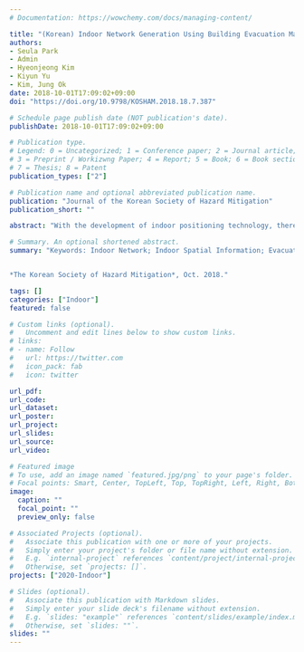 ```yaml
---
# Documentation: https://wowchemy.com/docs/managing-content/

title: "(Korean) Indoor Network Generation Using Building Evacuation Maps"
authors:
- Seula Park
- Admin
- Hyeonjeong Kim
- Kiyun Yu
- Kim, Jung Ok
date: 2018-10-01T17:09:02+09:00
doi: "https://doi.org/10.9798/KOSHAM.2018.18.7.387"

# Schedule page publish date (NOT publication's date).
publishDate: 2018-10-01T17:09:02+09:00

# Publication type.
# Legend: 0 = Uncategorized; 1 = Conference paper; 2 = Journal article;
# 3 = Preprint / Workizwng Paper; 4 = Report; 5 = Book; 6 = Book section;
# 7 = Thesis; 8 = Patent
publication_types: ["2"]

# Publication name and optional abbreviated publication name.
publication: "Journal of the Korean Society of Hazard Mitigation"
publication_short: ""

abstract: "With the development of indoor positioning technology, there is a growing demand for location-based services such as indoor navigation systems. For such services, it is essential to construct an indoor network of walkable spaces. In this study, we propose a method to construct an indoor network using evacuation maps that can be easily obtained in most buildings. Since the proposed method extracts information for movement represented in the evacuation maps through the deep learning, indoor network can be generated efficiently. In addition, we designed the attribute tables of the network for utilization to actual services directly. We verified the appropriateness of the methodology by constructing an indoor network of parts of the Seoul National University."

# Summary. An optional shortened abstract.
summary: "Keywords: Indoor Network; Indoor Spatial Information; Evacuation Map; Indoor Network Attribute; Conditional Generative Adversarial Network (cGAN)


*The Korean Society of Hazard Mitigation*, Oct. 2018."

tags: []
categories: ["Indoor"]
featured: false

# Custom links (optional).
#   Uncomment and edit lines below to show custom links.
# links:
# - name: Follow
#   url: https://twitter.com
#   icon_pack: fab
#   icon: twitter

url_pdf:
url_code:
url_dataset:
url_poster:
url_project:
url_slides:
url_source:
url_video:

# Featured image
# To use, add an image named `featured.jpg/png` to your page's folder. 
# Focal points: Smart, Center, TopLeft, Top, TopRight, Left, Right, BottomLeft, Bottom, BottomRight.
image:
  caption: ""
  focal_point: ""
  preview_only: false

# Associated Projects (optional).
#   Associate this publication with one or more of your projects.
#   Simply enter your project's folder or file name without extension.
#   E.g. `internal-project` references `content/project/internal-project/index.md`.
#   Otherwise, set `projects: []`.
projects: ["2020-Indoor"]

# Slides (optional).
#   Associate this publication with Markdown slides.
#   Simply enter your slide deck's filename without extension.
#   E.g. `slides: "example"` references `content/slides/example/index.md`.
#   Otherwise, set `slides: ""`.
slides: ""
---
```

